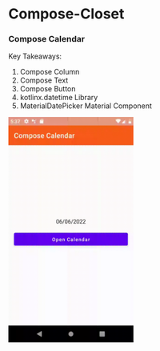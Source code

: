 # Compose-Closet


### Compose Calendar
Key Takeaways:
1. Compose Column
2. Compose Text
3. Compose Button
4. kotlinx.datetime Library
5. MaterialDatePicker Material Component
<img src="/Screenshots/ComposeCalendarScreen.gif" width="250" height="450"/>